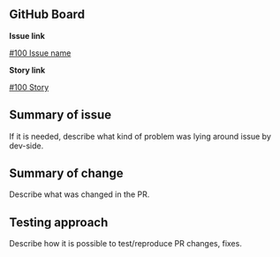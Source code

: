 <!-- Delete what you don't need here; for example, PR only issue-related, so remove story link. -->

## GitHub Board

**Issue link**

[#100 Issue name](https://github.com/ita-social-projects/OoS-Frontend/issues/100)

**Story link**

[#100 Story](https://github.com/ita-social-projects/OoS-Frontend/issues/100)

## Summary of issue

If it is needed, describe what kind of problem was lying around issue by dev-side.

## Summary of change

Describe what was changed in the PR.

## Testing approach

Describe how it is possible to test/reproduce PR changes, fixes.
